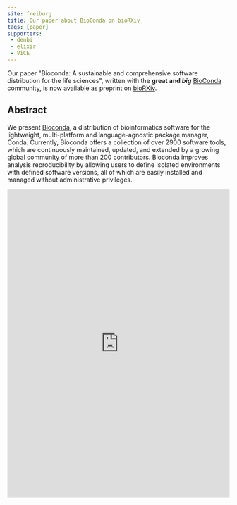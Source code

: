 ```yaml
---
site: freiburg
title: Our paper about BioConda on bioRXiv
tags: [paper]
supporters:
 - denbi
 - elixir
 - ViCE
---
```


Our paper "Bioconda: A sustainable and comprehensive software distribution for the life sciences", written with the **great and *big*** [BioConda](http://bioconda.github.io/) community, is now available as preprint on [bioRXiv](https://www.biorxiv.org/content/early/2017/10/21/207092).

## Abstract

We present [Bioconda](https://bioconda.github.io), a distribution of bioinformatics software for the lightweight, multi-platform and language-agnostic package manager, Conda. Currently, Bioconda offers a collection of over 2900 software tools, which are continuously maintained, updated, and extended by a growing global community of more than 200 contributors. Bioconda improves analysis reproducibility by allowing users to define isolated environments with defined software versions, all of which are easily installed and managed without administrative privileges.

<embed src="https://www.biorxiv.org/content/biorxiv/early/2017/10/21/207092.full.pdf" width="100%" height="700" type='application/pdf'>
